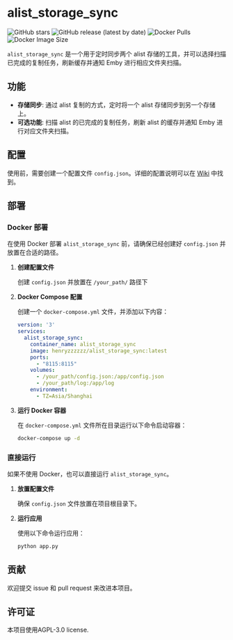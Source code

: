 # alist_storage_sync

![GitHub stars](https://img.shields.io/github/stars/henryzzzzzz/alist_storage_sync?style=social)
![GitHub release (latest by date)](https://img.shields.io/github/v/tag/henryzzzzzz/alist_storage_sync)
![Docker Pulls](https://img.shields.io/docker/pulls/henryzzzzzz/alist_storage_sync)
![Docker Image Size](https://img.shields.io/docker/image-size/henryzzzzzz/alist_storage_sync/latest)


`alist_storage_sync` 是一个用于定时同步两个 alist 存储的工具，并可以选择扫描已完成的复制任务，刷新缓存并通知 Emby 进行相应文件夹扫描。

## 功能

- **存储同步**: 通过 alist 复制的方式，定时将一个 alist 存储同步到另一个存储上。
- **可选功能**: 扫描 alist 的已完成的复制任务，刷新 alist 的缓存并通知 Emby 进行对应文件夹扫描。

## 配置

使用前，需要创建一个配置文件 `config.json`。详细的配置说明可以在 [Wiki]([https://github.com/henryzzzzzz/alist_storage_sync/wiki](https://github.com/z-henry/alist_storage_sync/wiki/配置说明)) 中找到。

## 部署

### Docker 部署

在使用 Docker 部署 `alist_storage_sync` 前，请确保已经创建好 `config.json` 并放置在合适的路径。

1. **创建配置文件**

   创建 `config.json` 并放置在 `/your_path/` 路径下

2. **Docker Compose 配置**

   创建一个 `docker-compose.yml` 文件，并添加以下内容：

   ```yaml
   version: '3'
   services:
     alist_storage_sync:
       container_name: alist_storage_sync
       image: henryzzzzzz/alist_storage_sync:latest
       ports:
         - "8115:8115"
       volumes:
         - /your_path/config.json:/app/config.json
         - /your_path/log:/app/log
       environment:
         - TZ=Asia/Shanghai
   ```

3. **运行 Docker 容器**

   在 `docker-compose.yml` 文件所在目录运行以下命令启动容器：

   ```sh
   docker-compose up -d
   ```

### 直接运行

如果不使用 Docker，也可以直接运行 `alist_storage_sync`。

1. **放置配置文件**

   确保 `config.json` 文件放置在项目根目录下。

2. **运行应用**

   使用以下命令运行应用：

   ```sh
   python app.py
   ```

## 贡献

欢迎提交 issue 和 pull request 来改进本项目。

## 许可证

本项目使用AGPL-3.0 license.
